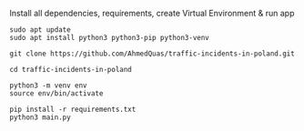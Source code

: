 Install all dependencies, requirements, create Virtual Environment & run app

```
sudo apt update
sudo apt install python3 python3-pip python3-venv

git clone https://github.com/AhmedQuas/traffic-incidents-in-poland.git

cd traffic-incidents-in-poland

python3 -m venv env
source env/bin/activate

pip install -r requirements.txt
python3 main.py
```